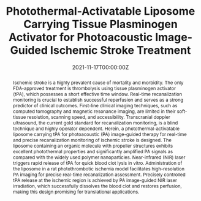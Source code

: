 ---
title: 'Photothermal-Activatable Liposome Carrying Tissue Plasminogen Activator for Photoacoustic Image-Guided Ischemic Stroke Treatment'

# Authors
# If you created a profile for a user (e.g. the default `admin` user), write the username (folder name) here
# and it will be replaced with their full name and linked to their profile.
authors:
  - Xiaolei Cai
  - Aishwarya Bandla
  - Can Wang
  - Yu-Hang Liu
  - Chan Kim Chuan
  - Yu Xu
  - Xingang Liu
  - Shidang Xu
  - Wenbo Wu
  - Nitish V. Thakor*
  - Bin Liu*

# # Author notes (optional)
# author_notes:
#   - ''
#   - ''
#   - ''
#   - ''
#   - ''
#   - ''
#   - ''
#   - ''
#   - ''
#   - 'Corresponding author'
#   - 'Corresponding author'

date: '2021-11-17T00:00:00Z'
doi: '10.1002/sstr.202100118'

# Schedule page publish date (NOT publication's date).
publishDate: '2022-02-03T00:00:00Z'

# Publication type.
# Accepts a single type but formatted as a YAML list (for Hugo requirements).
# Enter a publication type from the CSL standard.
publication_types: ['article-journal']

# Publication name and optional abbreviated publication name.
publication: In *Small Structures*
publication_short: In *Small Struct.*

abstract: Ischemic stroke is a highly prevalent cause of mortality and morbidity. The only FDA-approved treatment is thrombolysis using tissue plasminogen activator (tPA), which possesses a short effective time window. Real-time recanalization monitoring is crucial to establish successful reperfusion and serves as a strong predictor of clinical outcomes. First-line clinical imaging techniques, such as computed tomography and magnetic resonance imaging, are limited in their soft-tissue resolution, scanning speed, and accessibility. Transcranial doppler ultrasound, the current gold standard for recanalization monitoring, is a blind technique and highly operator dependent. Herein, a photothermal-activatable liposome carrying tPA for photoacoustic (PA) image-guided therapy for real-time and precise recanalization monitoring of ischemic stroke is designed. The liposome containing an organic molecule with propeller structures exhibits excellent photothermal properties and significantly amplified PA signals as compared with the widely used polymer nanoparticles. Near-infrared (NIR) laser triggers rapid release of tPA for quick blood clot lysis in vitro. Administration of the liposome in a rat photothrombotic ischemia model facilitates high-resolution PA imaging for precise real-time recanalization assessment. Precisely controlled tPA release at the ischemic region is achieved by PA image-guided NIR laser irradiation, which successfully dissolves the blood clot and restores perfusion, making this design promising for translational applications.

# Summary. An optional shortened abstract.
summary: Ischemic stroke is a highly prevalent cause of mortality and morbidity. The only FDA-approved treatment is thrombolysis using tissue plasminogen activator (tPA), which possesses a short effective time window. Real-time recanalization monitoring is crucial to establish successful reperfusion and serves as a strong predictor of clinical outcomes. First-line clinical imaging techniques, such as computed tomography and magnetic resonance imaging, are limited in their soft-tissue resolution, scanning speed, and accessibility. Transcranial doppler ultrasound, the current gold standard for recanalization monitoring, is a blind technique and highly operator dependent. Herein, a photothermal-activatable liposome carrying tPA for photoacoustic (PA) image-guided therapy for real-time and precise recanalization monitoring of ischemic stroke is designed. The liposome containing an organic molecule with propeller structures exhibits excellent photothermal properties and significantly amplified PA signals as compared with the widely used polymer nanoparticles. Near-infrared (NIR) laser triggers rapid release of tPA for quick blood clot lysis in vitro. Administration of the liposome in a rat photothrombotic ischemia model facilitates high-resolution PA imaging for precise real-time recanalization assessment. Precisely controlled tPA release at the ischemic region is achieved by PA image-guided NIR laser irradiation, which successfully dissolves the blood clot and restores perfusion, making this design promising for translational applications.
tags: []

# Display this page in the Featured widget?
featured: true

# Custom links (uncomment lines below)
# links:
# - name: Custom Link
#   url: http://example.org

url_pdf: 'https://onlinelibrary.wiley.com/doi/epdf/10.1002/sstr.202100118'
url_code: ''
url_dataset: ''
url_poster: ''
url_project: ''
url_slides: ''
url_source: ''
url_video: ''

# Featured image
# To use, add an image named `featured.jpg/png` to your page's folder.
# image:
#   caption: 'Image credit: [**Unsplash**](https://unsplash.com/photos/pLCdAaMFLTE)'
#   focal_point: ''
#   preview_only: false
---
